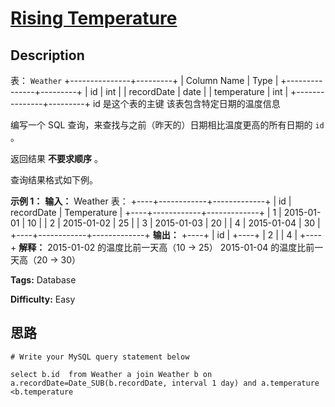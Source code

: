 # [Rising Temperature][title]

## Description

表： `Weather`
            +---------------+---------+    | Column Name   | Type    |    +---------------+---------+    | id            | int     |    | recordDate    | date    |    | temperature   | int     |    +---------------+---------+    id 是这个表的主键    该表包含特定日期的温度信息



编写一个 SQL 查询，来查找与之前（昨天的）日期相比温度更高的所有日期的 `id` 。

返回结果 **不要求顺序** 。

查询结果格式如下例。



**示例 1：**
            **输入：**    Weather 表：    +----+------------+-------------+    | id | recordDate | Temperature |    +----+------------+-------------+    | 1  | 2015-01-01 | 10          |    | 2  | 2015-01-02 | 25          |    | 3  | 2015-01-03 | 20          |    | 4  | 2015-01-04 | 30          |    +----+------------+-------------+    **输出：**    +----+    | id |    +----+    | 2  |    | 4  |    +----+    **解释：**    2015-01-02 的温度比前一天高（10 -> 25）    2015-01-04 的温度比前一天高（20 -> 30）


**Tags:** Database

**Difficulty:** Easy

## 思路

``` mysql
# Write your MySQL query statement below
select b.id  from Weather a join Weather b on a.recordDate=Date_SUB(b.recordDate, interval 1 day) and a.temperature <b.temperature
```

[title]: https://leetcode-cn.com/problems/rising-temperature
